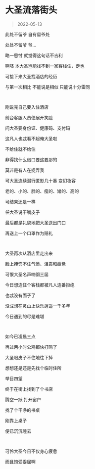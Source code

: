 # 大圣流落街头

> 2022-05-13

此处不留爷 自有留爷处

处处不留爷 爷...

略一思忖 就觉得这句话不吉利

啊呸 本大圣岂能找不到一家客栈住，走也

可接下来大圣找酒店的经历

与第一次相比 不能说是相似  只能说十分雷同

<br/>

刚说完自己要入住酒店

前台客服人员便展开笑脸

问大圣要身份证、健康码、支付码

这凡人也忒看不起俺大圣啦

不给住就不给住

非得找什么借口要这要那的

莫非是有人在捉弄我

可大圣连续潜行匿影几十番  变幻妆容

老的、小的、胖的、瘦的、矮的、高的

可结果还是一样

任大圣说干嘴皮子

最后都是礼貌地把大圣送出门口

再送上一个口罩作为赔礼

<br/>

大圣再次从酒店里走出来

脸上掩饰不住气愤、沮丧和疲惫

可恨大圣名声响彻三届

今日想连住个客栈都被凡人连番拒绝

也忒没有面子了

没成想在灵山上快乐逍遥一千多年

今日遇到的尽是难堪

<br/>

如今已凌晨三点

再过两小时公鸡都快打鸣了

大圣眼皮子不住地往下掉

想想还是还是先找个临时住所

举目四望 

终于在街上找到了个书店

腾空一跃 打开窗户

找了个干净的书桌

刚靠上桌子

便已沉沉睡去

<br/>

可怜大圣今日不仅身心疲惫 

而且饱受委屈啊